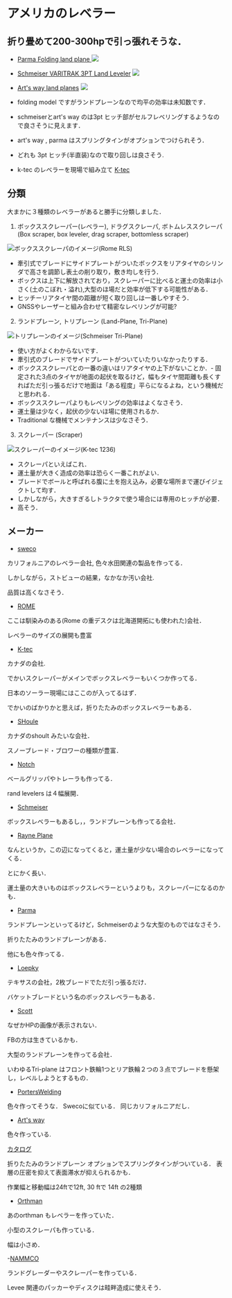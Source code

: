 # アメリカのレベラー

## 折り畳めて200-300hpで引っ張れそうな．

- [Parma Folding land plane ](https://parmacompany.com/ag-equipment/tillage/land-plane/folding-land-plane/)
![](img/parma_landplane.jpg)

- [Schmeiser VARITRAK 3PT Land Leveler](https://www.tgschmeiser.com/products/landlevelers/3pointlandleveler.html)
![](img/schmeiser_varitrak_spec.png)

- [Art's way land planes](https://artsway.com/equipment/)
![](img/artsway_landplane_back.jpg)

- folding model ですがランドプレーンなので均平の効率は未知数です．
- schmeiserとart's way のは3pt ヒッチ部がセルフレベリングするようなので良さそうに見えます．
- art's way , parma はスプリングタインがオプションでつけられそう．
- どれも 3pt ヒッチ(半直装)なので取り回しは良さそう.

- k-tec のレベラーを現場で組み立て
[K-tec ](https://www.youtube.com/watch?v=ZpQb3bLyWrE)

## 分類
大まかに３種類のレベラーがあると勝手に分類しました．

1. ボックススクレーパー(レベラー), ドラグスクレーパ, ボトムレススクレーパ
(Box scraper, box leveler, drag scraper, bottomless scraper)

![ボックススクレーパのイメージ(Rome RLS)](img/rome_boxleveler_RLS.jpg)

- 牽引式でブレードにサイドプレートがついたボックスをリアタイヤのシリンダで高さを調節し表土の削り取り，敷き均しを行う．
- ボックスは上下に解放されており，スクレーパーに比べると運土の効率は小さく(土のこぼれ・溢れ),大型のほ場だと効率が低下する可能性がある．
- ヒッチーリアタイヤ間の距離が短く取り回しは一番しやすそう．
- GNSSやレーザーと組み合わせて精密なレベリングが可能?

2. ランドプレーン, トリプレーン
(Land-Plane, Tri-Plane)

![トリプレーンのイメージ(Schmeiser Tri-Plane)](img/schmeiser_triPlane.png)

- 使い方がよくわからないです．
- 牽引式のブレードでサイドプレートがついていたりいなかったりする．
- ボックススクレーパとの一番の違いはリアタイヤの上下がないことか．- 固定された3点のタイヤが地面の起伏を取るけど，幅もタイヤ間距離も長くすればただ引っ張るだけで地面は「ある程度」平らになるよね，という機械だと思われる．
- ボックススクレーパよりもレベリングの効率はよくなさそう．
- 運土量は少なく，起伏の少ないほ場に使用されるか．
- Traditional な機械でメンテナンスは少なさそう．

3. スクレーパー
(Scraper)

![スクレーパーのイメージ(K-tec 1236)](img/scraper_ktec_1236.jpg)

- スクレーパといえばこれ．
- 運土量が大きく造成の効率は恐らく一番これがよい．
- ブレードでボールと呼ばれる腹に土を抱え込み，必要な場所まで運びイジェクトして均す．
- しかしながら，大きすぎるしトラクタで使う場合には専用のヒッチが必要．
- 高そう．


## メーカー
- [sweco](https://www.swecoproducts.com/)

カリフォルニアのレベラー会社, 色々水田関連の製品を作ってる．

しかしながら，ストビューの結果，なかなか汚い会社.

品質は高くなさそう．

- [ROME](https://www.romeplow.com/)

ここは馴染みのある(Rome の重デスクは北海道開拓にも使われた)会社．

レベラーのサイズの展開も豊富

- [K-tec](https://ktec.com/)

カナダの会社.

でかいスクレーパーがメインでボックスレベラーもいくつか作ってる．

日本のソーラー現場にはここのが入ってるはず．

でかいのばかりかと思えば，折りたたみのボックスレベラーもある．

- [SHoule](https://www.shoule.com/agricultural-equipment.php)

カナダのshoult みたいな会社．

スノーブレード・ブロワーの種類が豊富．

- [Notch](https://www.notchmfginc.com/index.html)

ベールグリッパやトレーラも作ってる．

rand levelers は４幅展開．

- [Schmeiser](https://www.tgschmeiser.com/products/landlevelers.html)

ボックスレベラーもあるし，，ランドプレーンも作ってる会社．

- [Rayne Plane](https://www.rayneplane.com/)

なんというか，この辺になってくると，運土量が少ない場合のレベラーになってくる．

とにかく長い．

運土量の大きいものはボックスレベラーというよりも，スクレーパーになるのかも．

- [Parma](https://parmacompany.com/ag-equipment/tillage/land-plane/)

ランドプレーンといってるけど，Schmeiserのような大型のものではなさそう．

折りたたみのランドプレーンがある．

他にも色々作ってる．

- [Loepky](https://www.loepkymfg.com/page/page/1664451.htm)

テキサスの会社，2枚ブレードでただ引っ張るだけ．

バケットブレードという名のボックスレベラーもある．

- [Scott](https://scottlandplanes.com/)

なぜかHPの画像が表示されない．

FBの方は生きているかも．

大型のランドプレーンを作ってる会社．

いわゆるTri-plane はフロント鉄輪1つとリア鉄輪２つの３点でブレードを懸架し，レベルしようとするもの．

- [PortersWelding](https://porterswelding.com/)

色々作ってそうな．
Swecoに似ている．
同じカリフォルニアだし．

- [Art's way](https://artsway.com/equipment/)

色々作っている.

[カタログ](https://artsway.com/wp-content/uploads/2023/07/Dirt-Work-Web-Spreads.pdf)


折りたたみのランドプレーン
オプションでスプリングタインがついている．
表層の圧密を抑えて表面滞水が抑えられるかも．

作業幅と移動幅は24ftで12ft, 30 ftで 14ft の2種類

- [Orthman](https://orthman.com/soil-moving/)

あのorthman もレベラーを作っていた．

小型のスクレーパも作っている．

幅は小さめ．

-[NAMMCO](http://nammco.net/Landgraders.asp)

ランドグレーダーやスクレーパーを作っている．

Levee 関連のパッカーやディスクは畦畔造成に使えそう．

